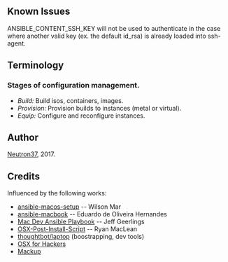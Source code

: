 ## Known Issues

ANSIBLE_CONTENT_SSH_KEY will not be used to authenticate in the case where another valid key (ex. the default id_rsa) is already loaded into ssh-agent.

## Terminology

### Stages of configuration management.

* *Build:* Build isos, containers, images.
* *Provision:* Provision builds to instances (metal or virtual).
* *Equip:* Configure and reconfigure instances.

## Author

[Neutron37](http://neutron37.com), 2017.

## Credits

Influenced by the following works:

* [ansible-macos-setup](wilsonmar/ansible-macos-setup) -- Wilson Mar
* [ansible-macbook](https://github.com/eduardodeoh/ansible-macbook]) -- Eduardo de Oliveira Hernandes
* [Mac Dev Ansible Playbook](https://github.com/geerlingguy/mac-dev-playbook) -- Jeff Geerlings
* [OSX-Post-Install-Script](https://github.com/ryanmaclean/OSX-Post-Install-Script) -- Ryan MacLean
* [thoughtbot/laptop](https://github.com/thoughtbot/laptop) (boostrapping, dev tools)
* [OSX for Hackers](https://gist.github.com/MatthewMueller/e22d9840f9ea2fee4716)
* [Mackup](https://github.com/lra/mackup)
